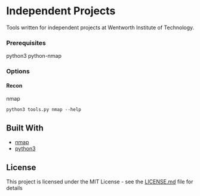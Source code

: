 # Independent Projects

Tools written for independent projects at Wentworth Institute of Technology.

### Prerequisites

python3
python-nmap

### Options

#### Recon

nmap
```
python3 tools.py nmap --help
```

## Built With

* [nmap](https://xael.org/pages/python-nmap-en.html)
* [python3](https://www.python.org/)

## License

This project is licensed under the MIT License - see the [LICENSE.md](LICENSE.md) file for details

